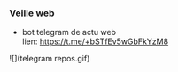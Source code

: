 ### Veille web  
- bot telegram de actu web  
lien: https://t.me/+bSTfEv5wGbFkYzM8


![](telegram repos.gif)